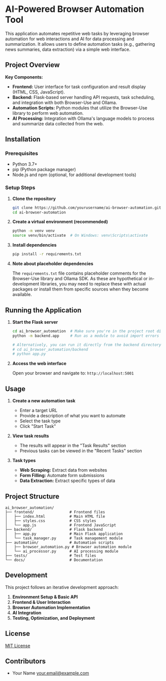 # AI-Powered Browser Automation Tool

This application automates repetitive web tasks by leveraging browser automation for web interactions and AI for data processing and summarization. It allows users to define automation tasks (e.g., gathering news summaries, data extraction) via a simple web interface.

## Project Overview

**Key Components:**
- **Frontend:** User interface for task configuration and result display (HTML, CSS, JavaScript).
- **Backend:** Flask-based server handling API requests, task scheduling, and integration with both Browser-Use and Ollama.
- **Automation Scripts:** Python modules that utilize the Browser-Use library to perform web automation.
- **AI Processing:** Integration with Ollama's language models to process and summarize data collected from the web.

## Installation

### Prerequisites
- Python 3.7+
- pip (Python package manager)
- Node.js and npm (optional, for additional development tools)

### Setup Steps

1. **Clone the repository**
   ```bash
   git clone https://github.com/yourusername/ai-browser-automation.git
   cd ai-browser-automation
   ```

2. **Create a virtual environment (recommended)**
   ```bash
   python -m venv venv
   source venv/bin/activate  # On Windows: venv\Scripts\activate
   ```

3. **Install dependencies**
   ```bash
   pip install -r requirements.txt
   ```

4. **Note about placeholder dependencies**
   
   The `requirements.txt` file contains placeholder comments for the Browser-Use library and Ollama SDK. As these are hypothetical or in-development libraries, you may need to replace these with actual packages or install them from specific sources when they become available.

## Running the Application

1. **Start the Flask server**
   ```bash
   cd ai_browser_automation  # Make sure you're in the project root directory
   python -m backend.app     # Run as a module to avoid import errors
   
   # Alternatively, you can run it directly from the backend directory:
   # cd ai_browser_automation/backend
   # python app.py
   ```

2. **Access the web interface**
   
   Open your browser and navigate to: `http://localhost:5001`

## Usage

1. **Create a new automation task**
   - Enter a target URL
   - Provide a description of what you want to automate
   - Select the task type
   - Click "Start Task"

2. **View task results**
   - The results will appear in the "Task Results" section
   - Previous tasks can be viewed in the "Recent Tasks" section

3. **Task types**
   - **Web Scraping:** Extract data from websites
   - **Form Filling:** Automate form submissions
   - **Data Extraction:** Extract specific types of data

## Project Structure

```
ai_browser_automation/
├── frontend/                # Frontend files
│   ├── index.html           # Main HTML file
│   ├── styles.css           # CSS styles
│   └── app.js               # Frontend JavaScript
├── backend/                 # Flask backend
│   ├── app.py               # Main Flask application
│   └── task_manager.py      # Task management module
├── automation/              # Automation scripts
│   ├── browser_automation.py # Browser automation module
│   └── ai_processor.py      # AI processing module
├── tests/                   # Test files
└── docs/                    # Documentation
```

## Development

This project follows an iterative development approach:

1. **Environment Setup & Basic API**
2. **Frontend & User Interaction**
3. **Browser Automation Implementation**
4. **AI Integration**
5. **Testing, Optimization, and Deployment**

## License

[MIT License](LICENSE)

## Contributors

- Your Name <your.email@example.com>
